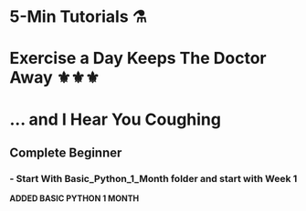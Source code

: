 # 5-Min Tutorials ⚗️

# Exercise a Day Keeps The Doctor Away ⚜️⚜️⚜️

# ... and I Hear You Coughing

## Complete Beginner 
### - Start With Basic_Python_1_Month folder and start with Week 1

**ADDED BASIC PYTHON 1 MONTH**